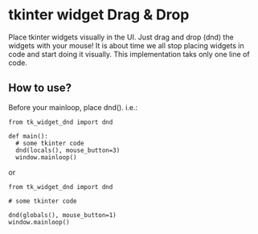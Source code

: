 # tkinter widget Drag & Drop
Place tkinter widgets visually in the UI. Just drag and drop (dnd) the widgets with your mouse!
It is about time we all stop placing widgets in code and start doing it visually.
This implementation taks only one line of code.

## How to use?
Before your mainloop, place dnd(). i.e.:
```
from tk_widget_dnd import dnd

def main():
  # some tkinter code
  dnd(locals(), mouse_button=3)
  window.mainloop()
```
or
```
from tk_widget_dnd import dnd

# some tkinter code

dnd(globals(), mouse_button=1)
window.mainloop()
```
